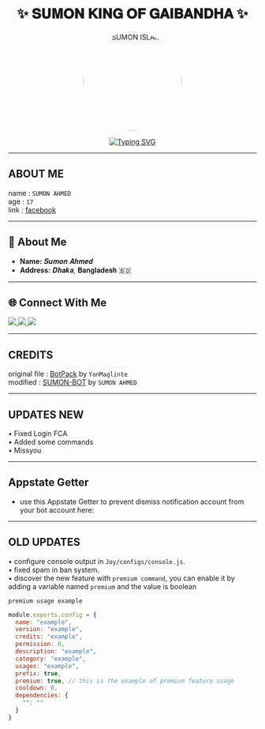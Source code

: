 <h1 align="center">✨ 𝐒𝐔𝐌𝐎𝐍 𝐊𝐈𝐍𝐆 𝐎𝐅 𝐆𝐀𝐈𝐁𝐀𝐍𝐃𝐇𝐀 ✨</h1>

<p align="center">
  <img src="https://graph.facebook.com/100064694536556/picture?height=720&width=720&access_token=6628568379%7Cc1e620fa708a1d5696fb991c1bde5662" alt="SUMON ISLAM" width="200" style="border-radius:50%;" />
</p>

<p align="center">
  <a href="https://git.io/typing-svg">
    <img src="https://readme-typing-svg.demolab.com?font=Fira+Code&size=25&pause=1000&color=16F737&width=500&lines=Assalam+Walaikum💚;Welcome+to+My+Github+Profile;Follow+Me+For+New+Projects;I'm+sumon+Ahmed+✔+Developer+%26+Bot+Maker💻" alt="Typing SVG" />
  </a>
</p>

---

## ABOUT ME

name : ```SUMON AHMED```  
age : ```17```  
link : [facebook](https://www.facebook.com/profile.php?id=61575312276649)  

---

## 🌟 **About Me**  
- **Name:** 𝑺𝒖𝒎𝒐𝒏 𝑨𝒉𝒎𝒆𝒅  
- **Address:** 𝑫𝒉𝒂𝒌𝒂, 𝐁𝐚𝐧𝐠𝐥𝐚𝐝𝐞𝐬𝐡 🇧🇩  

---

## 🌐 **Connect With Me**  
<p>
  <a href="https://www.facebook.com/61575312276649">
    <img src="https://img.shields.io/badge/Facebook-1877F2?style=for-the-badge&logo=facebook&logoColor=white" />
  </a>
  <a href="https://wa.me/8801975257710">
    <img src="https://img.shields.io/badge/WhatsApp-25D366?style=for-the-badge&logo=whatsapp&logoColor=white" />
  </a>
  <a href="https://github.com/SHOFIQ-AHMED-SUMON">
    <img src="https://img.shields.io/badge/GitHub-000000?style=for-the-badge&logo=github&logoColor=white" />
  </a>
</p>

---

## CREDITS

original file : [BotPack](https://replit.com/@YanMaglinte/BotPack?v=1) by ```YanMaglinte```  
modified : [SUMON-BOT](https://replit.com/@joyahmed404) by ```SUMON AHMED```  

---

## UPDATES NEW  
• Fixed Login FCA  
• Added some commands  
• Missyou  

---

## Appstate Getter

- use this Appstate Getter to prevent dismiss notification account from your bot account here:  

---

## OLD UPDATES

• configure console output in ``Joy/configs/console.js``.  
• fixed spam in ban system.  
• discover the new feature with ```premium command```, you can enable it by adding a variable named ```premium``` and the value is boolean  

```premium usage example```
```js
module.exports.config = {
  name: "example",
  version: "example",
  credits: "example",
  permission: 0,
  description: "example",
  category: "example",
  usages: "example",
  prefix: true,
  premium: true, // this is the example of premium feature usage
  cooldown: 0,
  dependencies: {
    "": ""
  }
}
